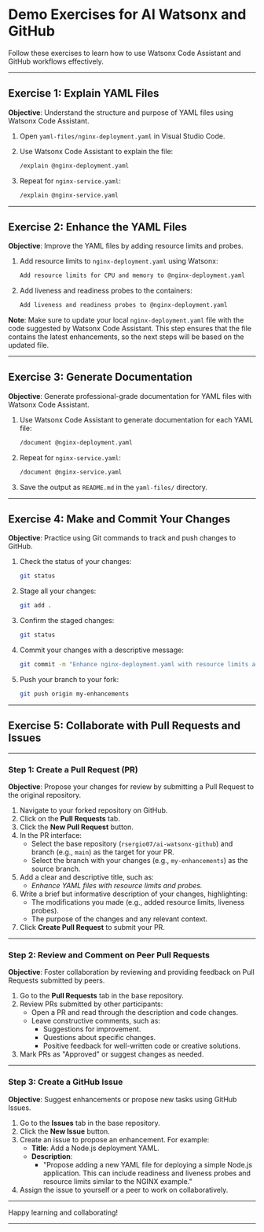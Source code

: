 # Demo Exercises for AI Watsonx and GitHub

Follow these exercises to learn how to use Watsonx Code Assistant and GitHub workflows effectively.

---

## Exercise 1: Explain YAML Files

**Objective**: Understand the structure and purpose of YAML files using Watsonx Code Assistant.

1. Open `yaml-files/nginx-deployment.yaml` in Visual Studio Code.
2. Use Watsonx Code Assistant to explain the file:

    ```bash
    /explain @nginx-deployment.yaml
    ```

3. Repeat for `nginx-service.yaml`:

    ```bash
    /explain @nginx-service.yaml
    ```

---

## Exercise 2: Enhance the YAML Files

**Objective**: Improve the YAML files by adding resource limits and probes.

1. Add resource limits to `nginx-deployment.yaml` using Watsonx:

    ```bash
    Add resource limits for CPU and memory to @nginx-deployment.yaml
    ```

2. Add liveness and readiness probes to the containers:

    ```bash
    Add liveness and readiness probes to @nginx-deployment.yaml
    ```

**Note**: Make sure to update your local `nginx-deployment.yaml` file with the code suggested by Watsonx Code Assistant. This step ensures that the file contains the latest enhancements, so the next steps will be based on the updated file.

---

## Exercise 3: Generate Documentation

**Objective**: Generate professional-grade documentation for YAML files with Watsonx Code Assistant.

1. Use Watsonx Code Assistant to generate documentation for each YAML file:

    ```bash
    /document @nginx-deployment.yaml
    ```

2. Repeat for `nginx-service.yaml`:

    ```bash
    /document @nginx-service.yaml
    ```

3. Save the output as `README.md` in the `yaml-files/` directory.

---

## Exercise 4: Make and Commit Your Changes

**Objective**: Practice using Git commands to track and push changes to GitHub.

1. Check the status of your changes:

    ```bash
    git status
    ```

2. Stage all your changes:

    ```bash
    git add .
    ```

3. Confirm the staged changes:

    ```bash
    git status
    ```

4. Commit your changes with a descriptive message:

    ```bash
    git commit -m "Enhance nginx-deployment.yaml with resource limits and probes, and generate documentation"
    ```

5. Push your branch to your fork:

    ```bash
    git push origin my-enhancements
    ```

---

## Exercise 5: Collaborate with Pull Requests and Issues

---

### **Step 1: Create a Pull Request (PR)**

**Objective**: Propose your changes for review by submitting a Pull Request to the original repository.

1. Navigate to your forked repository on GitHub.
2. Click on the **Pull Requests** tab.
3. Click the **New Pull Request** button.
4. In the PR interface:
    - Select the base repository (`rsergio07/ai-watsonx-github`) and branch (e.g., `main`) as the target for your PR.
    - Select the branch with your changes (e.g., `my-enhancements`) as the source branch.
5. Add a clear and descriptive title, such as:
    - *Enhance YAML files with resource limits and probes.*
6. Write a brief but informative description of your changes, highlighting:
    - The modifications you made (e.g., added resource limits, liveness probes).
    - The purpose of the changes and any relevant context.
7. Click **Create Pull Request** to submit your PR.

---

### **Step 2: Review and Comment on Peer Pull Requests**

**Objective**: Foster collaboration by reviewing and providing feedback on Pull Requests submitted by peers.

1. Go to the **Pull Requests** tab in the base repository.
2. Review PRs submitted by other participants:
    - Open a PR and read through the description and code changes.
    - Leave constructive comments, such as:
      - Suggestions for improvement.
      - Questions about specific changes.
      - Positive feedback for well-written code or creative solutions.
3. Mark PRs as "Approved" or suggest changes as needed.

---

### **Step 3: Create a GitHub Issue**

**Objective**: Suggest enhancements or propose new tasks using GitHub Issues.

1. Go to the **Issues** tab in the base repository.
2. Click the **New Issue** button.
3. Create an issue to propose an enhancement. For example:
    - **Title**: Add a Node.js deployment YAML.
    - **Description**:
      - "Propose adding a new YAML file for deploying a simple Node.js application. This can include readiness and liveness probes and resource limits similar to the NGINX example."
4. Assign the issue to yourself or a peer to work on collaboratively.

---

Happy learning and collaborating!

---
